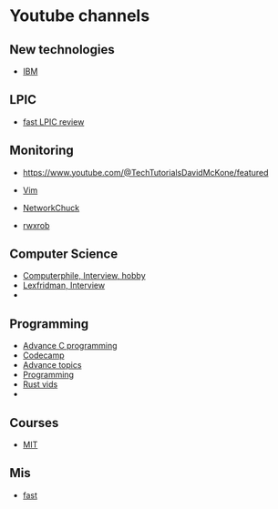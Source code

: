# Youtube channels

## New technologies
* [IBM](https://www.youtube.com/@IBMTechnology)

## LPIC

* [fast LPIC review](https://www.youtube.com/@theurbanpenguin/playlists)

## Monitoring

* https://www.youtube.com/@TechTutorialsDavidMcKone/featured

* [Vim](https://www.youtube.com/@ThePrimeagen/featured)
* [NetworkChuck](https://www.youtube.com/channel/UC9x0AN7BWHpCDHSm9NiJFJQ)
* [rwxrob](https://www.youtube.com/channel/UCs2Kaw3Soa63cJq3H0VA7og)


## Computer Science

* [Computerphile, Interview, hobby](https://www.youtube.com/@Computerphile)
* [Lexfridman, Interview](https://www.youtube.com/@lexfridman)
* 

## Programming

* [Advance C programming](https://www.youtube.com/@JacobSorber)
* [Codecamp](https://www.youtube.com/@freecodecamp)
* [Advance topics](https://www.youtube.com/@ChrisKanich/)
* [Programming ](https://www.youtube.com/@derekbanas)
* [Rust vids](https://www.youtube.com/@letsgetrusty)
* 

## Courses

* [MIT](https://www.youtube.com/@mitocw)

## Mis

* [fast](https://www.youtube.com/@Fireship)
